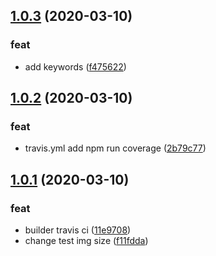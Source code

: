 ## [1.0.3](https://github.com/zhangce160125/builder-webpack-swift/compare/v1.0.2...v1.0.3) (2020-03-10)


### feat

* add keywords ([f475622](https://github.com/zhangce160125/builder-webpack-swift/commit/f475622cbde4b450981174c360c03ec84f55ae3e))



## [1.0.2](https://github.com/zhangce160125/builder-webpack-swift/compare/v1.0.1...v1.0.2) (2020-03-10)


### feat

* travis.yml add npm run coverage ([2b79c77](https://github.com/zhangce160125/builder-webpack-swift/commit/2b79c77de1d5f26cb852c5552f65b012efdbf514))



## [1.0.1](https://github.com/zhangce160125/builder-webpack-swift/compare/11e97085e0296b76f960cf798dd6283f42952ee7...v1.0.1) (2020-03-10)


### feat

* builder travis ci ([11e9708](https://github.com/zhangce160125/builder-webpack-swift/commit/11e97085e0296b76f960cf798dd6283f42952ee7))
* change test img size ([f11fdda](https://github.com/zhangce160125/builder-webpack-swift/commit/f11fddaf6a37d419c27e52a7fceb4085c5b0c0c8))



